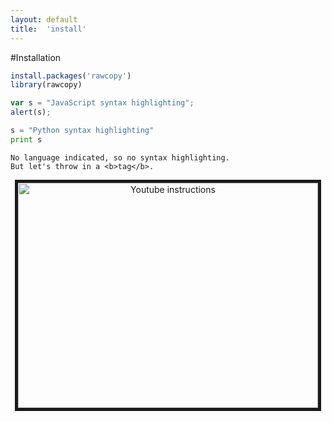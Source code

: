 ```yaml
---
layout: default
title:  'install'
---
```


#Installation

```R
install.packages('rawcopy')
library(rawcopy)
```

```javascript
var s = "JavaScript syntax highlighting";
alert(s);
```
 
```python
s = "Python syntax highlighting"
print s
```
 
```
No language indicated, so no syntax highlighting. 
But let's throw in a <b>tag</b>.
```


<p align="center">
<a href="https://www.youtube.com/watch?v=ovWiGns43v4" target="_blank"><img src="http://img.youtube.com/vi/ovWiGns43v4/0.jpg" 
alt="Youtube instructions" width="480" height="360" border="5" /></a>
</p>
